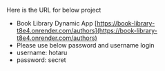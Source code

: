 Here is the URL for below project

- Book Library Dynamic App [https://book-library-t8e4.onrender.com/authors](https://book-library-t8e4.onrender.com/authors)
- Please use below password and username login
- username: hotaru
- password: secret
